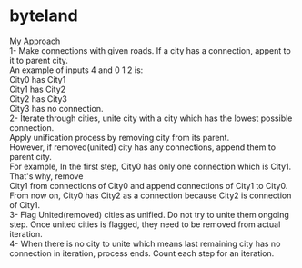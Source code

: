 # byteland

My Approach<br />
1- Make connections with given roads. If a city has a connection, appent to it to parent city.<br />
An example of inputs 4 and 0 1 2 is:  <br />
City0 has City1<br />
City1 has City2<br />
City2 has City3<br />
City3 has no connection.<br />
2- Iterate through cities, unite city with a city which has the lowest possible connection.<br />
Apply unification process by removing city from its parent. <br />
However, if removed(united) city has any connections, append them to parent city.<br />
For example, In the first step, City0 has only one connection which is City1. That's why, remove <br />
City1 from connections of City0 and append connections of City1 to City0. From now on, City0 has City2 as a connection because City2 is connection of City1. <br />
3- Flag United(removed) cities as unified. Do not try to unite them ongoing step. Once united cities is flagged, they need to be removed from actual iteration. <br />
4- When there is no city to unite which means last remaining city has no connection in iteration, process ends. Count each step for an iteration. <br />
